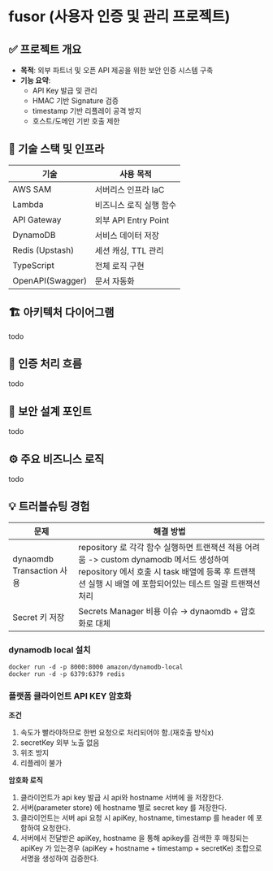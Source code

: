 # fusor (사용자 인증 및 관리 프로젝트)

## ✅ 프로젝트 개요

- **목적**: 외부 파트너 및 오픈 API 제공을 위한 보안 인증 시스템 구축
- **기능 요약**:
    - API Key 발급 및 관리
    - HMAC 기반 Signature 검증
    - timestamp 기반 리플레이 공격 방지
    - 호스트/도메인 기반 호출 제한

## 🔧 기술 스택 및 인프라

| 기술             | 사용 목적               |
| ---------------- | ----------------------- |
| AWS SAM          | 서버리스 인프라 IaC     |
| Lambda           | 비즈니스 로직 실행 함수 |
| API Gateway      | 외부 API Entry Point    |
| DynamoDB         | 서비스 데이터 저장      |
| Redis (Upstash)  | 세션 캐싱, TTL 관리     |
| TypeScript       | 전체 로직 구현          |
| OpenAPI(Swagger) | 문서 자동화             |

## 🏗 아키텍처 다이어그램

todo

## 🔐 인증 처리 흐름

todo

## 🚨 보안 설계 포인트

todo

## ⚙️ 주요 비즈니스 로직

todo

## 💡 트러블슈팅 경험

| 문제                      | 해결 방법                                                                                                                                                                                            |
| ------------------------- | ---------------------------------------------------------------------------------------------------------------------------------------------------------------------------------------------------- |
| dynaomdb Transaction 사용 | repository 로 각각 함수 실행하면 트랜잭션 적용 어려움 -> custom dynamodb 메서드 생성하여 repository 에서 호출 시 task 배열에 등록 후 트랜잭션 실행 시 배열 에 포함되어있는 테스트 일괄 트랜잭션 처리 |
| Secret 키 저장            | Secrets Manager 비용 이슈 → dynaomdb + 암호화로 대체                                                                                                                                                 |

### dynamodb local 설치

```
docker run -d -p 8000:8000 amazon/dynamodb-local
docker run -d -p 6379:6379 redis
```

### 플랫폼 클라이언트 API KEY 암호화

**조건**

1. 속도가 빨라야하므로 한번 요청으로 처리되어야 함.(재호출 방식x)
2. secretKey 외부 노출 없음
3. 위조 방지
4. 리플레이 불가

**암호화 로직**

1. 클라이언트가 api key 발급 시 api와 hostname 서버에 을 저장한다.
2. 서버(parameter store) 에 hostname 별로 secret key 를 저장한다.
3. 클라이언트는 서버 api 요청 시 apiKey, hostname, timestamp 를 header 에 포함하여 요청한다.
4. 서버에서 전달받은 apiKey, hostname 을 통해 apikey를 검색한 후 매칭되는 apiKey 가 있는경우 (apiKey + hostname + timestamp + secretKe) 조합으로 서명을 생성하여 검증한다.
